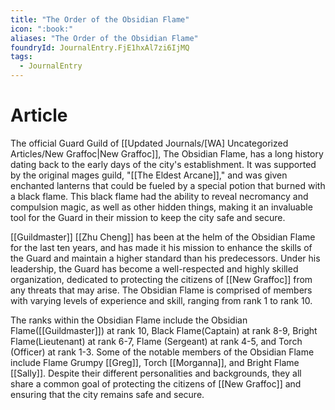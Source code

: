 ```yaml
---
title: "The Order of the Obsidian Flame"
icon: ":book:"
aliases: "The Order of the Obsidian Flame"
foundryId: JournalEntry.FjE1hxAl7zi6IjMQ
tags:
  - JournalEntry
---
```


# Article
The official Guard Guild of [[Updated Journals/[WA] Uncategorized Articles/New Graffoc|New Graffoc]], The Obsidian Flame, has a long history dating back to the early days of the city's establishment. It was supported by the original mages guild, "[[The Eldest Arcane]]," and was given enchanted lanterns that could be fueled by a special potion that burned with a black flame. This black flame had the ability to reveal necromancy and compulsion magic, as well as other hidden things, making it an invaluable tool for the Guard in their mission to keep the city safe and secure.

[[Guildmaster]] [[Zhu Cheng]] has been at the helm of the Obsidian Flame for the last ten years, and has made it his mission to enhance the skills of the Guard and maintain a higher standard than his predecessors. Under his leadership, the Guard has become a well-respected and highly skilled organization, dedicated to protecting the citizens of [[New Graffoc]] from any threats that may arise. The Obsidian Flame is comprised of members with varying levels of experience and skill, ranging from rank 1 to rank 10.

The ranks within the Obsidian Flame include the Obsidian Flame([[Guildmaster]]) at rank 10, Black Flame(Captain) at rank 8-9, Bright Flame(Lieutenant) at rank 6-7, Flame (Sergeant) at rank 4-5, and Torch (Officer) at rank 1-3. Some of the notable members of the Obsidian Flame include Flame Grumpy [[Greg]], Torch [[Morganna]], and Bright Flame [[Sally]]. Despite their different personalities and backgrounds, they all share a common goal of protecting the citizens of [[New Graffoc]] and ensuring that the city remains safe and secure.